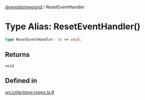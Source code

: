 [@revolist/revogrid](README.md) / ResetEventHandler

# Type Alias: ResetEventHandler()

```ts
type ResetEventHandler: () => void;
```

## Returns

`void`

## Defined in

[src/utils/store.types.ts:9](https://github.com/revolist/revogrid/blob/7441a116e7c14801fe05f009e2206ea7b70630f5/src/utils/store.types.ts#L9)
